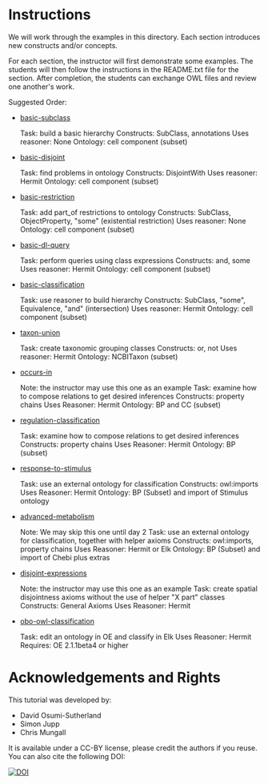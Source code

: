 # Instructions

We will work through the examples in this directory. Each section
introduces new constructs and/or concepts.

For each section, the instructor will first demonstrate some
examples. The students will then follow the instructions in the
README.txt file for the section. After completion, the students can
exchange OWL files and review one another's work.

Suggested Order:

 * [basic-subclass](basic-subclass)

    Task: build a basic hierarchy
    Constructs: SubClass, annotations
    Uses reasoner: None
    Ontology: cell component (subset)

 * [basic-disjoint](basic-disjoint)

    Task: find problems in ontology
    Constructs: DisjointWith
    Uses reasoner: Hermit
    Ontology: cell component (subset)

 * [basic-restriction](basic-restriction)

    Task: add part_of restrictions to ontology
    Constructs: SubClass, ObjectProperty, "some" (existential restriction)
    Uses reasoner: None
    Ontology: cell component (subset)

 * [basic-dl-query](basic-dl-query)

    Task: perform queries using class expressions
    Constructs: and, some
    Uses reasoner: Hermit
    Ontology: cell component (subset)

 * [basic-classification](basic-classification)

    Task: use reasoner to build hierarchy
    Constructs: SubClass, "some", Equivalence, "and" (intersection)
    Uses reasoner: Hermit
    Ontology: cell component (subset)

 * [taxon-union](taxon-union)

    Task: create taxonomic grouping classes
    Constructs: or, not
    Uses reasoner: Hermit
    Ontology: NCBITaxon (subset)

 * [occurs-in](occurs-in)

    Note: the instructor may use this one as an example
    Task: examine how to compose relations to get desired inferences
    Constructs: property chains
    Uses Reasoner: Hermit
    Ontology: BP and CC (subset)

 * [regulation-classification](regulation-classification)

    Task: examine how to compose relations to get desired inferences
    Constructs: property chains
    Uses Reasoner: Hermit
    Ontology: BP (subset)

 * [response-to-stimulus](response-to-stimulus)

    Task: use an external ontology for classification
    Constructs: owl:imports
    Uses Reasoner: Hermit
    Ontology: BP (Subset) and import of Stimulus ontology

 * [advanced-metabolism](advanced-metabolism)

    Note: We may skip this one until day 2
    Task: use an external ontology for classification, together with helper axioms
    Constructs: owl:imports, property chains
    Uses Reasoner: Hermit or Elk
    Ontology: BP (Subset) and import of Chebi plus extras

 * [disjoint-expressions](disjoint-expressions)

    Note: the instructor may use this one as an example
    Task: create spatial disjointness axioms without the use of helper "X part" classes
    Constructs: General Axioms
    Uses Reasoner: Hermit

 * [obo-owl-classification](obo-owl-classification)

    Task: edit an ontology in OE and classify in Elk
    Uses Reasoner: Hermit
    Requires: OE 2.1.1beta4 or higher
     
# Acknowledgements and Rights

This tutorial was developed by:

 * David Osumi-Sutherland
 * Simon Jupp
 * Chris Mungall

It is available under a CC-BY license, please credit the authors if you reuse. You can also cite the following DOI:

[![DOI](https://zenodo.org/badge/13996/geneontology/protege-tutorial.svg)](https://zenodo.org/badge/latestdoi/13996/geneontology/protege-tutorial)

